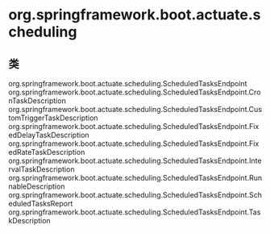 # org.springframework.boot.actuate.scheduling

## 类

org.springframework.boot.actuate.scheduling.ScheduledTasksEndpoint
org.springframework.boot.actuate.scheduling.ScheduledTasksEndpoint.CronTaskDescription
org.springframework.boot.actuate.scheduling.ScheduledTasksEndpoint.CustomTriggerTaskDescription
org.springframework.boot.actuate.scheduling.ScheduledTasksEndpoint.FixedDelayTaskDescription
org.springframework.boot.actuate.scheduling.ScheduledTasksEndpoint.FixedRateTaskDescription
org.springframework.boot.actuate.scheduling.ScheduledTasksEndpoint.IntervalTaskDescription
org.springframework.boot.actuate.scheduling.ScheduledTasksEndpoint.RunnableDescription
org.springframework.boot.actuate.scheduling.ScheduledTasksEndpoint.ScheduledTasksReport
org.springframework.boot.actuate.scheduling.ScheduledTasksEndpoint.TaskDescription




